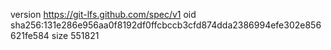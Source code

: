 version https://git-lfs.github.com/spec/v1
oid sha256:131e286e956aa0f8192df0ffcbccb3cfd874dda2386994efe302e856621fe584
size 551821
